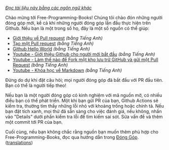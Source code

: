 *[Đọc tài liệu này bằng các ngôn ngữ khác](README.md#translations)*

Chào mừng tới Free-Programming-Books! Chúng tôi chào đón những người đóng góp mới, kể cả khi những người đóng góp lần đầu thực hiện trên Github. Nếu bạn là một trong số họ, đây là một số nguồn có thể giúp:

* [Giới thiệu về Pull request](https://help.github.com/articles/about-pull-requests/) *(bằng Tiếng Anh)*
* [Tạo một Pull request](https://docs.github.com/en/free-pro-team@latest/github/collaborating-with-issues-and-pull-requests/creating-a-pull-request) *(bằng Tiếng Anh)*
* [Github Hello World](https://guides.github.com/activities/hello-world/) *(bằng Tiếng Anh)*
* [Youtube - Giới thiệu Github cho người mới bắt đầu](https://www.youtube.com/watch?v=0fKg7e37bQE) *(bằng Tiếng Anh)*
* [Youtube - Làm thế nào để Fork một kho lưu trữ GitHub và gửi một Pull Request](https://www.youtube.com/watch?v=G1I3HF4YWEw) *(bằng Tiếng Anh)*
* [Youtube - Khóa học về Markdown](https://www.youtube.com/watch?v=HUBNt18RFbo) *(bằng Tiếng Anh)*

Đừng do dự khi đặt câu hỏi; mọi người đóng góp đã bắt đầu với PR đầu tiên. Bạn có thể là người tiếp theo!

Nếu bạn là một người đóng góp có kinh nghiệm với mã nguồn mở, có nhiều điều bạn có thể phát triển. Một khi bạn gửi PR của bạn, Github Actions sẽ kiểm tra, thường tìm thấy những lỗi nhỏ với khoảng trống hoặc chính tả. Nếu bạn đặt tích xanh, mọi thứ đã sẵn sàng cho việc đánh giá, nếu không, nhấn vào "Details" dưới phần kiểm tra lỗi để tìm kiếm sai sót. Sửa vấn đề và thêm một commit tới PR của bạn.

Cuối cùng, nếu bạn không chắc rằng nguồn bạn muốn thêm phù hợp cho Free-Programming-Books, đọc qua hướng dẫn trong [Đóng Góp](CONTRIBUTING-vi.md). ([translations](README.md#translations))
